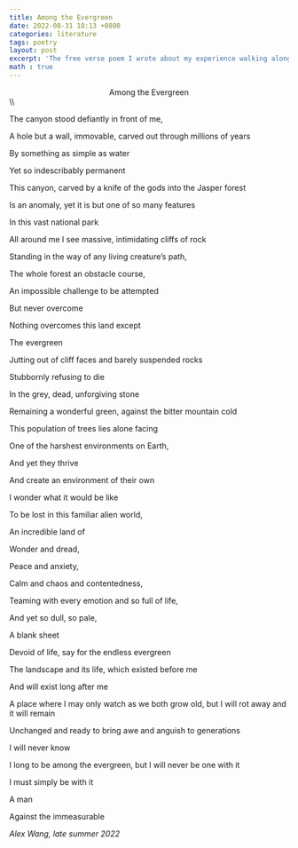 ```yaml
---
title: Among the Evergreen
date: 2022-08-31 18:13 +0800
categories: literature
tags: poetry
layout: post
excerpt: 'The free verse poem I wrote about my experience walking along the Maligne Canyon in Jasper.'
math : true
---
```


<center> Among the Evergreen </center> \\

The canyon stood defiantly in front of me,

A hole but a wall, immovable, carved out through millions of years

By something as simple as water

Yet so indescribably permanent

This canyon, carved by a knife of the gods into the Jasper forest

Is an anomaly, yet it is but one of so many features

In this vast national park

All around me I see massive, intimidating cliffs of rock

Standing in the way of any living creature’s path,

The whole forest an obstacle course,

An impossible challenge to be attempted

But never overcome

Nothing overcomes this land except

The evergreen

Jutting out of cliff faces and barely suspended rocks

Stubbornly refusing to die

In the grey, dead, unforgiving stone

Remaining a wonderful green, against the bitter mountain cold

This population of trees lies alone facing

One of the harshest environments on Earth,

And yet they thrive

And create an environment of their own

I wonder what it would be like

To be lost in this familiar alien world,

An incredible land of

Wonder and dread,

Peace and anxiety,

Calm and chaos and contentedness,

Teaming with every emotion and so full of life,

And yet so dull, so pale,

A blank sheet

Devoid of life, say for the endless evergreen

The landscape and its life, which existed before me

And will exist long after me

A place where I may only watch as we both grow old, but I will rot away and it will remain

Unchanged and ready to bring awe and anguish to generations

I will never know

I long to be among the evergreen, but I will never be one with it

I must simply be with it

A man

Against the immeasurable

<cite> Alex Wang, late summer 2022 </cite>
